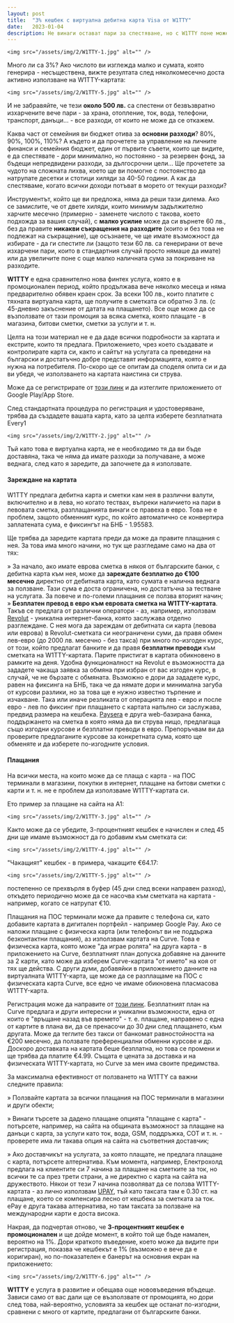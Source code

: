 ```yaml
---
layout: post
title:  "3% кешбек с виртуална дебитна карта Visa от W1TTY"
date:   2023-01-04
description: Не винаги остават пари за спестяване, но с W1TTY поне може да икономисаме от това, което вече сме изхарчили. Все още е в сила промоционалният кешбек.
---
```


    <img src="/assets/img/2/W1TTY-1.jpg" alt="" />

Много ли са 3%? Ако числото ви изглежда малко и сумата, която генерира - несъществена, вижте резултата след няколкомесечно доста активно използване на W1TTY-картата:

    <img src="/assets/img/2/W1TTY-5.jpg" alt="" />

И не забравяйте, че тези **около 500 лв.** са спестени от безвъзвратно изхарчените вече пари - за храна, отопление, ток, вода, телефони, транспорт, данъци... - все разходи, от които не може да се откажем.

Каква част от семейния ви бюджет отива за **основни разходи**? 80%, 90%, 100%, 110%? А където и да прочетете за управление на личните финанси и семейния бюджет, един от първите съвети, които ще видите, е да спестявате - дори минимално, но постоянно - за резервен фонд, за бъдещи непредвидени разходи, за дългосрочни цели... Ще прочетете за чудото на сложната лихва, което ще ви помогне с постоянство да натрупате десетки и стотици хиляди за 40-50 години. А как да спестяваме, когато всички доходи потъват в морето от текущи разходи?

Инструментът, който ще ви предложа, няма да реши тази дилема. Ако се замислите, че от двете хиляди, които минимум задължително харчите месечно (примерно - заменете числото с такова, което подхожда за вашия случай), с **малко усилие** може да си върнете 60 лв., без да правите **никакви съкращения на разходите** (които и без това не подлежат на съкращение), ще осъзнаете, че ще имате възможност да избирате - да ги спестите ли (защото тези 60 лв. са генерирани от вече изхарчени пари, които в стандартния случай просто нямаше да имате) или да увеличите поне с още малко наличната сума за покриване на разходите.

**W1TTY** е една сравнително нова финтех услуга, която е в промоционален период, който продължава вече няколко месеца и няма предварително обявен краен срок. За всеки 100 лв., които платите с тяхната виртуална карта, ще получите в сметката си обратно 3 лв. (с 45-дневно закъснение от датата на плащането). Все още може да се възползвате от тази промоция за всяка сметка, която плащате - в магазина, битови сметки, сметки за услуги и т. н.

Целта на този материал не е да даде всички подробности за картата и екстрите, които тя предлага. Приложението, чрез което създавате и контролирате карта си, както и сайтът на услугата са преведени на български и достатъчно добре представят информацията, която е нужна на потребителя. По-скоро ще се опитам да споделя опита си и да ви убедя, че използването на картата наистина си струва.

Може да се регистрирате от [този линк](https://w1tty.page.link/9z36sX7nALuaqG9R7) и да изтеглите приложението от Google Play/App Store.

След стандартната процедура по регистрация и удостоверяване, трябва да създадете вашата карта, като за целта изберете безплатната Every1

    <img src="/assets/img/2/W1TTY-2.jpg" alt="" />

Тъй като това е виртуална карта, не е необходимо тя да ви бъде доставяна, така че няма да имате разходи за получаване, а може веднага, след като я заредите, да започнете да я използвате.

#### Зареждане на картата

W1TTY предлага дебитна карта и сметки кам нея в различни валути, включително и в лева, но когато тествах, въпреки наличието на пари в левовата сметка, разплащанията винаги се правеха в евро. Това не е проблем, защото обменният курс, по който автоматично се конвертира заплатената сума, е фиксингът на БНБ - 1.95583.

Ще трябва да заредите картата преди да може да правите плащания с нея. За това има много начини, но тук ще разгледаме само на два от тях:

» За начало, ако имате еврова сметка в някоя от българските банки, с дебитна карта към нея, може да **зареждате безплатно до €100 месечно** директно от дебитната карта, като сумата е налична веднага за ползване. Тази сума е доста ограничена, но достатъчна за тестване на услугата. За повече и по-големи плащания се ползва вторият начин;
» **Безплатен превод в евро към евровата сметка на W1TTY-картата**. Такъв се предлага от различни оператори - аз, например, използвам [Revolut](https://revolut.com/referral/sergeyzqc!JAN1-23-AR-H1) - уникална интернет-банка, която заслужава отделно разглеждане. С нея мога да зареждам от дебитната си карта (левова или еврова) в Revolut-сметката си неограничени суми, да правя обмен лев-евро (до 2000 лв. месечно - без такса) при много по-изгоден курс, от този, който предлагат банките и да правя **безплатни преводи** към сметката на W1TTY-картата. Парите пристигат в картата обикновено в рамките на деня. Удобна функционалност на Revolut е възможността да зададете чакаща заявка за обмяна при избран от вас изгоден курс, в случай, че не бързате с обмяната. Възможно е дори да зададете курс, равен на фиксинга на БНБ, така че да нямате дори и минимална загуба от курсови разлики, но за това ще е нужно известно търпение и изчакване. Така или иначе резликата от операцията лев - евро и после евро - лев по фиксинг при плащането с картата напълно си заслужава, предвид размера на кешбека.
[Paysera](https://www.paysera.bg/v2/bg-BG/index) е друга web-базирана банка, поддържането на сметка в която няма да ви струва нищо, предлагаща също изгодни курсове и безплатни преводи в евро. Препоръчвам ви да проверите предлаганите курсове за конкретната сума, която ще обменяте и да изберете по-изгодните условия.

#### Плащания

На всички места, на които може да се плаща с карта - на ПОС терминали в магазини, покупки в интернет, плащане на битови сметки с карти и т. н. не е проблем да използваме W1TTY-картата си.

Ето пример за плащане на сайта на А1:

    <img src="/assets/img/2/W1TTY-3.jpg" alt="" />

Както може да се убедите, 3-процентният кешбек е начислен и след 45 дни ще имаме възможност да го добавим към сметката си:

    <img src="/assets/img/2/W1TTY-4.jpg" alt="" />

"Чакащият" кешбек - в примера, чакащите €64.17:

    <img src="/assets/img/2/W1TTY-5.jpg" alt="" />

постепенно се прехвърля в буфер (45 дни след всеки направен разход), откъдето периодично може да се насочва към сметката на картата - например, когато се натрупат €10.

Плащания на ПОС терминали може да правите с телефона си, като добавите картата в дигитален портфейл - например Google Pay. Ако се наложи плащане с физическа карта (или телефонът ви не поддържа безконтактни плащания), аз използвам картата на Curve. Това е физическа карта, която може "да играе ролята" на друга карта - в приложението на Curve, безплатният план допуска добавяне на данните за 2 карти, като може да изберем Curve-картата "от името" на коя от тях ще действа. С други думи, добавяйки в приложението данните на виртуалната W1TTY-карта, ще може да се разплащаме на ПОС с физическата карта Curve, все едно че имаме обикновена пласмасова W1TTY-карта.

Регистрация може да направите от [този линк](https://www.curve.com/join#NVR4Y86D). Безплатният план на Curve предлага и други интересни и уникални възможности, една от които е "връщане назад във времето" - т. е. плащане, направено с една от картите в плана ви, да се пренасочи до 30 дни след плащането, към другата. Може да теглите без такси от банкомат равностойността на €200 месечно, да ползвате преференциални обменни курсове и др. Доскоро доставката на картата беше безплатна, но това се промени и ще трябва да платите €4.99. Същата е цената за доставка и на физическата W1TTY-картата, но Curve за мен има своите предимства.

За максимална ефективност от ползването на W1TTY са важни следните правила:

» Ползвайте картата за всички плащания на ПОС терминали в магазини и други обекти;

» Винаги търсете за дадено плащане опцията "плащане с карта" - потърсете, например, на сайта на общината възможност за плащане на данъци с карта, за услуги като ток, вода, GSM, поддръжка, СОТ и т. н. - проверете има ли такава опция на сайта на съответния доставчик;

» Ако доставчикът на услугата, за която плащате, не предлага плащане с карта, потърсете алтернатива. Към момента, например, Електрохолд предлага на клиентите си 7 начина за плащане на сметките за ток, но всички те са през трети страни, а не директно с карта на сайта на дружеството. Някои от тези 7 начина позволяват да се ползва W1TTY-картата - аз лично използвам [UPAY](https://ubbpay.bg/), тъй като таксата там е 0.30 ст. на плащане, което се компенсира лесно от кешбека за сметката за ток. ePay е друга такава алтернатива, но там таксата за ползване на международни карти е доста висока.

Накрая, да подчертая отново, че **3-процентният кешбек е промоционален** и ще дойде момент, в който той ще бъде намален, вероятно на 1%. Дори краткото въведение, което може да видите при регистрация, показва че кешбекът е 1% (възможно е вече да е коригиран), но по-показателен е банерът на основния екран на приложението:

    <img src="/assets/img/2/W1TTY-6.jpg" alt="" />

**W1TTY** е услуга в развитие и обещава още нововъведения вбъдеще. Зависи само от вас дали ще се възползвате от промоцията, но дори след това, най-вероятно, условията за кешбек ще останат по-изгодни, сравнени с много от картите, предлагани от българските банки.
